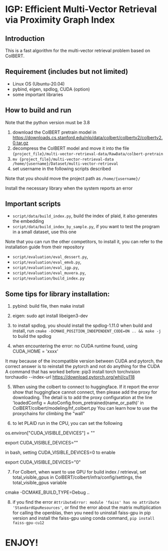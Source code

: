 # IGP: Efficient Multi-Vector Retrieval via Proximity Graph Index
## Introduction
This is a fast algorithm for the multi-vector retrieval problem based on ColBERT.

## Requirement (includes but not limited)

- Linux OS (Ubuntu-20.04)
- pybind, eigen, spdlog, CUDA (option)
- some important libraries 

## How to build and run

Note that the python version must be 3.8

1. download the ColBERT pretrain model in https://downloads.cs.stanford.edu/nlp/data/colbert/colbertv2/colbertv2.0.tar.gz
2. decompress the ColBERT model and move it into the file `{project_file}/multi-vector-retrieval-data/RawData/colbert-pretrain`
3. `mv {project_file}/multi-vector-retrieval-data /home/{username}/Dataset/multi-vector-retrieval`
4. set username in the following scripts described

Note that you should move the project path as `/home/{username}/`

Install the necessary library when the system reports an error

## Important scripts

- `script/data/build_index.py`, build the index of plaid, it also generates the embedding 
- `script/data/build_index_by_sample.py`, if you want to test the program in a small dataset, use this one

Note that you can run the other competitors, to install it, you can refer to the installation guide from their repository

- `script/evaluation/eval_dessert.py`, 
- `script/evaluation/eval_emvb.py`, 
- `script/evaluation/eval_igp.py`, 
- `script/evaluation/eval_muvera.py`,
- `script/evaluation/build_index.py`

## Some tips for library installation:

1. pybind: build file, then make install

2. eigen: sudo apt install libeigen3-dev

3. to install spdlog, you should install the spdlog-1.11.0
when build and install, run `cmake -DCMAKE_POSITION_INDEPENDENT_CODE=ON .. && make -j` to build the spdlog

4. when encountering the error: no CUDA runtime found, using CUDA_HOME = 'xxxx'

It may because of the incompatible version between CUDA and pytorch, the correct answer is to reinstall the pytorch and not do anything for the CUDA
A command that has worked before:
pip3 install torch torchvision torchaudio --index-url https://download.pytorch.org/whl/cu118

5. When using the colbert to connect to huggingface. If it report the error show that huggingface cannot connect, then please add the proxy for downloading.
The detail is to add the proxy configuration at the line 'loadedConfig  = AutoConfig.from_pretrained(name_or_path)' in ColBERT/colbert/modeling/hf_colbert.py
You can learn how to use the proxychains for climbing the "wall"

6. to let PLAID run in the CPU, you can set the following

 os.environ["CUDA_VISIBLE_DEVICES"] = ""

 export CUDA_VISIBLE_DEVICES=""

 in bash, setting CUDA_VISIBLE_DEVICES=0 to enable

 export CUDA_VISIBLE_DEVICES="0"

7. For Colbert, when want to use GPU for build index / retrieval, set total_visible_gpus in ColBERT/colbert/infra/config/settings, the total_visible_gpus variable

cmake -DCMAKE_BUILD_TYPE=Debug ..

8. if you find the error `AttributeError: module 'faiss' has no attribute 'StandardGpuResources'`, or find the error about the matrix multiplication for calling the openblas, then you need to uninstall faiss-gpu in pip version and install the faiss-gpu using conda command, `pip install faiss-gpu-cu12`

# ENJOY!